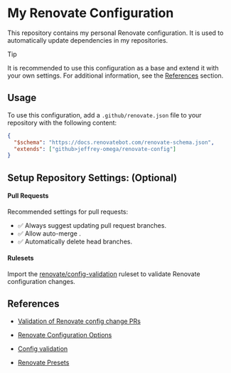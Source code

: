 # My Renovate Configuration

This repository contains my personal Renovate configuration. It is used to automatically update dependencies in my repositories.

> [!TIP]
> It is recommended to use this configuration as a base and extend it with your own settings.
> For additional information, see the [References](#references) section.

## Usage

To use this configuration, add a `.github/renovate.json` file to your repository with the following content:

```json
{
  "$schema": "https://docs.renovatebot.com/renovate-schema.json",
  "extends": ["github>jeffrey-omega/renovate-config"]
}
```

## Setup Repository Settings: (Optional)

#### Pull Requests

Recommended settings for pull requests:

- :white_check_mark: Always suggest updating pull request branches.
- :white_check_mark: Allow auto-merge .
- :white_check_mark: Automatically delete head branches.

#### Rulesets

Import the [renovate/config-validation](docs/rulesets/renovate_config-validation.json) ruleset to validate Renovate configuration changes.

## References

- [Validation of Renovate config change PRs](https://docs.renovatebot.com/config-validation/#validation-of-renovate-config-change-prs)

- [Renovate Configuration Options](https://docs.renovatebot.com/configuration-options/)

- [Config validation](https://docs.renovatebot.com/config-validation/#config-validation)

- [Renovate Presets](https://docs.renovatebot.com/presets-default/)
